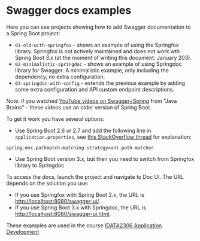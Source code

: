 # Swagger docs examples

Here you can see projects showing how to add Swagger documentation to a Spring Boot project:

* `01-old-with-springfox` - shows an example of using the Springfox library. Springfox is not actively maintained and
  does
  not work wth Spring Boot 3.x (at the moment of writing this document: January 203).
* `02-minimalistic-springdoc` - shows an example of using Springdoc library for Swagger. A minimalistic example, only
  including the dependency, no extra configuration.
* `03-springdoc-with-config` - extends the previous example by adding some extra configuration and API custom endpoint
  descriptions.

Note: if you watched [YouTube videos on Swagger+Spring](https://www.youtube.com/watch?v=gduKpLW_vdY&t=1022) from "Java
Brains" - these videos use an older version of Spring Boot.

To get it work you have several options:

* Use Spring Boot 2.6 or 2.7 and add the following line in `application.properties`,
  see [this StackOverflow thread](https://stackoverflow.com/questions/70059018/swagger-2-issue-spring-boot) for
  explanation:

```
spring.mvc.pathmatch.matching-strategy=ant-path-matcher
```

* Use Spring Boot version 3.x, but then you need to switch from Springfox library to Springdoc

To access the docs, launch the project and navigate to Doc UI. The URL depends on the solution you use:

* If you use Springfox with Spring Boot 2.x, the URL
  is [http://localhost:8080/swagger-ui/](http://localhost:8080/swagger-ui/).
* If you use Spring Boot 3.x with Springdoc, the URL
  is [http://localhost:8080/swagger-ui.html](http://localhost:8080/swagger-ui.html).

These examples are used in the
course [IDATA2306 Application Development](https://www.ntnu.edu/studies/courses/IDATA2306)